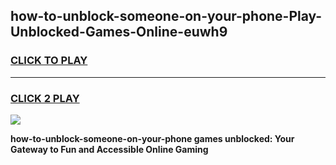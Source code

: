 
## how-to-unblock-someone-on-your-phone-Play-Unblocked-Games-Online-euwh9
<h3>
<a href="https://premium76.site?title=how-to-unblock-someone-on-your-phone&ref=25A">CLICK TO PLAY</a></h3>
<hr>

<h3>
<a href="https://premium76.site?title=how-to-unblock-someone-on-your-phone&ref=25A">CLICK 2 PLAY</a>
  
</h3>

<a href="https://premium76.site?title=how-to-unblock-someone-on-your-phone&ref=25A"><img src="https://clearcache.store/games.png"></a>


**how-to-unblock-someone-on-your-phone games unblocked: Your Gateway to Fun and Accessible Online Gaming**
